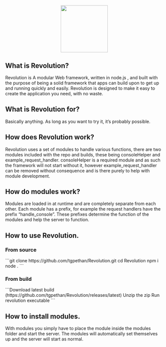 <h1 align="center">
  <img height="150" src="http://ethanus.ml/images/Revolution.png">
</h1>
<h2 align="left">What is Revolution?</h2>
<p align="left">Revolution is A modular Web framework, written in node.js , and built with the purpose of being a solid framework that apps can build upon to get up and running quickly and easily. Revolution is designed to make it easy to create the application you need, with no waste.
</p>

<h2 align="left">What is Revolution for?</h2>
<p align="left">Basically anything.  As long as you want to try it, it’s probably possible.
</p>
<h2 align="left">How does Revolution work?</h2>
<p align="left">Revolution uses a set of modules to handle various functions, there are two modules included with the repo and builds, these being consoleHelper and example_request_handler. consoleHelper is a required module and as such the framework will not start without it, however example_request_handler can be removed without consequence and is there purely to help with module development.</p>
<h2 align="left">How do modules work?</h2>
<p align="left">Modules are loaded in at runtime and are completely separate from each other. Each module has a prefix, for example the request handlers have the prefix “handle_console”. These prefixes determine the function of the modules and help the server to function.</p>
<h2 align="left">How to use Revolution.</h2>
<h3 align="left">From source</h3>
<p align="left">
```git clone https://github.com/tgpethan/Revolution.git
cd Revolution
npm i
node . 
```
</p>
<h3 align="left">From build</h3>
<p align="left">
```Download latest build (https://github.com/tgpethan/Revolution/releases/latest) 
Unzip the zip
Run revolution executable 
```
</p>
<h2 align="left">How to install modules.</h2>
<p align="left">With modules you simply have to place the module inside the modules folder and start the server.
The modules will automatically set themselves up and the server will start as normal.
</p>